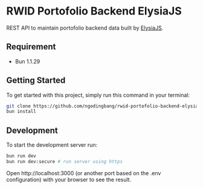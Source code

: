 # RWID Portofolio Backend ElysiaJS

REST API to maintain portofolio backend data built by [ElysiaJS](https://elysiajs.com).

## Requirement

- Bun 1.1.29

## Getting Started

To get started with this project, simply run this command in your terminal:

```bash
git clone https://github.com/ngodingbang/rwid-portofolio-backend-elysiajs
bun install
```

## Development

To start the development server run:

```bash
bun run dev
bun run dev:secure # run server using https
```

Open http://localhost:3000 (or another port based on the .env configuration) with your browser to see the result.
